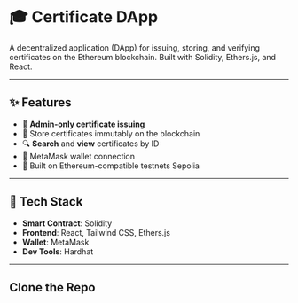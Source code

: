 # 🎓 Certificate DApp

A decentralized application (DApp) for issuing, storing, and verifying certificates on the Ethereum blockchain. Built with Solidity, Ethers.js, and React.

---

## ✨ Features

- 🔐 **Admin-only certificate issuing**
- 🧾 Store certificates immutably on the blockchain
- 🔍 **Search** and **view** certificates by ID
- 🦊 MetaMask wallet connection
- 🎯 Built on Ethereum-compatible testnets Sepolia

---

## 🧱 Tech Stack

- **Smart Contract**: Solidity
- **Frontend**: React, Tailwind CSS, Ethers.js
- **Wallet**: MetaMask
- **Dev Tools**: Hardhat

---
## Clone the Repo
```
```

